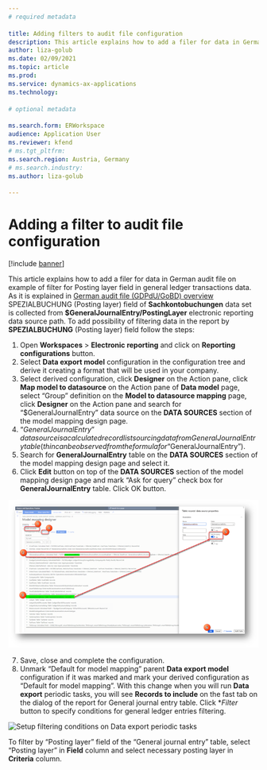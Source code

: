 ```yaml
---
# required metadata

title: Adding filters to audit file configuration
description: This article explains how to add a filer for data in German audit file on example of filter for Posting layer field in general ledger transactions data.
author: liza-golub
ms.date: 02/09/2021
ms.topic: article
ms.prod: 
ms.service: dynamics-ax-applications
ms.technology: 

# optional metadata

ms.search.form: ERWorkspace
audience: Application User
ms.reviewer: kfend
# ms.tgt_pltfrm: 
ms.search.region: Austria, Germany
# ms.search.industry: 
ms.author: liza-golub

---
```


# Adding a filter to audit file configuration

[!include [banner](../includes/banner.md)]

This article explains how to add a filer for data in German audit file on example of filter for Posting layer field in general ledger transactions data.
As it is explained in [German audit file (GDPdU/GoBD) overview](https://docs.microsoft.com/en-us/dynamics365/finance/localizations/emea-deu-gdpdu-audit-data-export#sachkontobuchungen) SPEZIALBUCHUNG (Posting layer) field of **Sachkontobuchungen** data set is collected from **$GeneralJournalEntry/PostingLayer** electronic reporting data source path. To add possibility of filtering data in the report by **SPEZIALBUCHUNG** (Posting layer) field follow the steps:

1.	Open **Workspaces** > **Electronic reporting** and click on **Reporting configurations** button.
2.	Select **Data export model** configuration in the configuration tree and derive it creating a format that will be used in your company.
3.	Select derived configuration, click **Designer** on the Action pane, click **Map model to datasource** on the Action pane of **Data model** page, select “Group” definition on the **Model to datasource mapping** page, click **Designer** on the Action pane and search for “$GeneralJournalEntry” data source on the **DATA SOURCES** section of the model mapping design page.
4.	“$GeneralJournalEntry” data source is a calculated record list sourcing data from GeneralJournalEntry table (thin can be observed from the formula for “$GeneralJournalEntry”).
5.	Search for **GeneralJournalEntry** table on the **DATA SOURCES** section of the model mapping design page and select it.
6.	Click **Edit** button on top of the **DATA SOURCES** section of the model mapping design page and mark “Ask for query” check box for **GeneralJournalEntry** table. Click OK button.

![Mark Ask for quesry for General ledger entries table](media/ask-for-query-gl-entries.png)

7.	Save, close and complete the configuration.
8.	Unmark “Default for model mapping” parent **Data export model** configuration if it was marked and mark your derived configuration as “Default for model mapping”.
With this change when you will run **Data export** periodic tasks, you will see **Records to include** on the fast tab on the dialog of the report for General journal entry table. Click **Filter* button to specify conditions for general ledger entries filtering.

![Setup filtering conditions on Data export periodic tasks](media/filer-setup.png.png)

To filter by “Posting layer” field of the “General journal entry” table, select “Posting layer” in **Field** column and select necessary posting layer in **Criteria** column.
